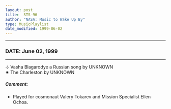 ```yaml
---
layout: post
title:  STS-96
author: "NASA: Music to Wake Up By"
type: MusicPlaylist
date_modified: 1999-06-02
---
```


----
### DATE: June 02, 1999
----
⊹ Vasha Blagarodye a Russian song by UNKNOWN  &nbsp;<br />✷ The Charleston by UNKNOWN

##### Comment:
* Played for cosmonaut Valery Tokarev and Mission Specialist Ellen Ochoa.

